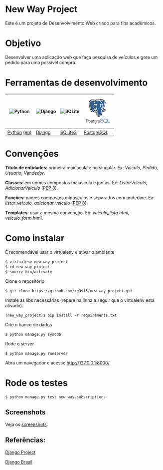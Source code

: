 New Way Project
===============

Este é um projeto de Desenvolvimento Web criado para fins acadêmicos.

# Objetivo

Desenvolver uma aplicação web que faça pesquisa de veículos e gere um pedido para uma possível compra.

# Ferramentas de desenvolvimento

| ![Python](fig/python100.png) | ![Django](fig/django100.png) | ![SQLite](fig/sqlite100.png) | ![PostgreSQL](fig/postgresql100.png)  |
|------------------------------|------------------------------|------------------------------|-----------------------------|
| [Python][2] [(en)][3] 	   | [Django][0]                  | [SQLite3][5]                 | [PostgreSQL][7]                  |

# Convenções

**Título de entidades**: primeira maiúscula e no singular. Ex: *Veiculo, Pedido, Usuario, Vendedor*.

**Classes**: em nomes compostos maiúscula e juntas. Ex: *ListarVeiculo, AdicionarVeiculo* ([PEP 8][4]).

**Funções**: nomes compostos minúsculos e separados com underline. Ex: *listar_veiculo, adicionar_veiculo* ([PEP 8][4]).

**Templates**: usar a mesma convenção. Ex: *veiculo_lista.html, veiculo_form.html*.

# Como instalar

É recomendável usar o virtualenv e ativar o ambiente

	$ virtualenv new_way_project
	$ cd new_way_project
	$ source bin/activate

Clone o repositório

	$ git clone https://github.com/rg3915/new_way_project.git

Instale as libs necessárias (repare na linha a seguir que o virtualenv está ativado).

	(new_way_project)$ pip install -r requirements.txt

Crie o banco de dados

	$ python manage.py syncdb

Rode o server

	$ python manage.py runserver

Abra um navegador e acesse http://127.0.0.1:8000/

# Rode os testes

	$ python manage.py test new_way.subscriptions

## Screenshots

Veja os [screenshots][8].

## Referências:

[Django Project][0]

[Django Brasil][1]

[0]: https://www.djangoproject.com/
[1]: http://www.djangobrasil.org/
[2]: http://www.python.org.br/wiki
[3]: https://www.python.org/
[4]: http://www.python.org.br/wiki/GuiaDeEstilo
[5]: http://www.sqlite.org/
[6]: http://www.mysql.com/
[7]: http://www.postgresql.org/
[8]: https://github.com/rg3915/new_way_project/blob/master/screenshots.md